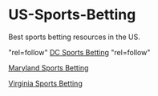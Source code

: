 # US-Sports-Betting
Best sports betting resources in the US.

"rel=follow" [DC Sports Betting](https://washingtoncitypaper.com/sports-betting/dc-sports-betting/) "rel=follow"

[Maryland Sports Betting](https://washingtoncitypaper.com/sports-betting/maryland-sports-betting/)

[Virginia Sports Betting](https://washingtoncitypaper.com/sports-betting/virginia-sports-betting/)

<a href="https://washingtoncitypaper.com/sports-betting" data-rt-link-type="external" rel="dofollow">  
